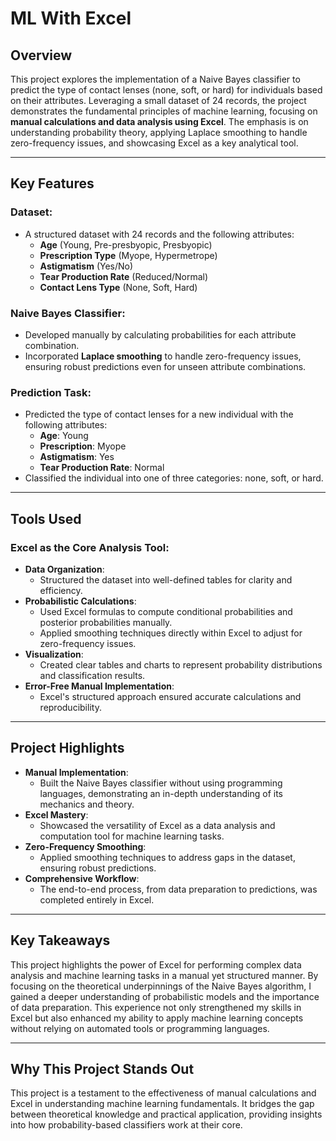 # **ML With Excel**

## **Overview**  
This project explores the implementation of a Naive Bayes classifier to predict the type of contact lenses (none, soft, or hard) for individuals based on their attributes. Leveraging a small dataset of 24 records, the project demonstrates the fundamental principles of machine learning, focusing on **manual calculations and data analysis using Excel**. The emphasis is on understanding probability theory, applying Laplace smoothing to handle zero-frequency issues, and showcasing Excel as a key analytical tool.

---

## **Key Features**

### **Dataset**:
- A structured dataset with 24 records and the following attributes:
  - **Age** (Young, Pre-presbyopic, Presbyopic)
  - **Prescription Type** (Myope, Hypermetrope)
  - **Astigmatism** (Yes/No)
  - **Tear Production Rate** (Reduced/Normal)
  - **Contact Lens Type** (None, Soft, Hard)

### **Naive Bayes Classifier**:
- Developed manually by calculating probabilities for each attribute combination.
- Incorporated **Laplace smoothing** to handle zero-frequency issues, ensuring robust predictions even for unseen attribute combinations.

### **Prediction Task**:
- Predicted the type of contact lenses for a new individual with the following attributes:
  - **Age**: Young  
  - **Prescription**: Myope  
  - **Astigmatism**: Yes  
  - **Tear Production Rate**: Normal  
- Classified the individual into one of three categories: none, soft, or hard.

---

## **Tools Used**

### **Excel as the Core Analysis Tool**:
- **Data Organization**:  
  - Structured the dataset into well-defined tables for clarity and efficiency.  
- **Probabilistic Calculations**:  
  - Used Excel formulas to compute conditional probabilities and posterior probabilities manually.  
  - Applied smoothing techniques directly within Excel to adjust for zero-frequency issues.  
- **Visualization**:  
  - Created clear tables and charts to represent probability distributions and classification results.  
- **Error-Free Manual Implementation**:  
  - Excel's structured approach ensured accurate calculations and reproducibility.

---

## **Project Highlights**

- **Manual Implementation**:  
  - Built the Naive Bayes classifier without using programming languages, demonstrating an in-depth understanding of its mechanics and theory.  
- **Excel Mastery**:  
  - Showcased the versatility of Excel as a data analysis and computation tool for machine learning tasks.  
- **Zero-Frequency Smoothing**:  
  - Applied smoothing techniques to address gaps in the dataset, ensuring robust predictions.  
- **Comprehensive Workflow**:  
  - The end-to-end process, from data preparation to predictions, was completed entirely in Excel.

---

## **Key Takeaways**  
This project highlights the power of Excel for performing complex data analysis and machine learning tasks in a manual yet structured manner. By focusing on the theoretical underpinnings of the Naive Bayes algorithm, I gained a deeper understanding of probabilistic models and the importance of data preparation. This experience not only strengthened my skills in Excel but also enhanced my ability to apply machine learning concepts without relying on automated tools or programming languages.

---

## **Why This Project Stands Out**  
This project is a testament to the effectiveness of manual calculations and Excel in understanding machine learning fundamentals. It bridges the gap between theoretical knowledge and practical application, providing insights into how probability-based classifiers work at their core.
